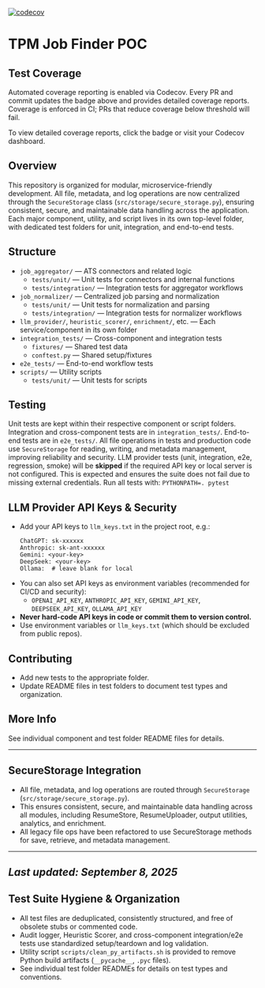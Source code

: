 

[![codecov](https://codecov.io/gh/kevin-toles/tpm-job-finder-poc/branch/dev/graph/badge.svg)](https://codecov.io/gh/kevin-toles/tpm-job-finder-poc)
# TPM Job Finder POC

## Test Coverage
Automated coverage reporting is enabled via Codecov. Every PR and commit updates the badge above and provides detailed coverage reports. Coverage is enforced in CI; PRs that reduce coverage below threshold will fail.

To view detailed coverage reports, click the badge or visit your Codecov dashboard.

## Overview
This repository is organized for modular, microservice-friendly development. All file, metadata, and log operations are now centralized through the `SecureStorage` class (`src/storage/secure_storage.py`), ensuring consistent, secure, and maintainable data handling across the application. Each major component, utility, and script lives in its own top-level folder, with dedicated test folders for unit, integration, and end-to-end tests.

## Structure
- `job_aggregator/` — ATS connectors and related logic
	- `tests/unit/` — Unit tests for connectors and internal functions
	- `tests/integration/` — Integration tests for aggregator workflows
- `job_normalizer/` — Centralized job parsing and normalization
	- `tests/unit/` — Unit tests for normalization and parsing
	- `tests/integration/` — Integration tests for normalizer workflows
- `llm_provider/`, `heuristic_scorer/`, `enrichment/`, etc. — Each service/component in its own folder
- `integration_tests/` — Cross-component and integration tests
	- `fixtures/` — Shared test data
	- `conftest.py` — Shared setup/fixtures
- `e2e_tests/` — End-to-end workflow tests
- `scripts/` — Utility scripts
	- `tests/unit/` — Unit tests for scripts


## Testing
Unit tests are kept within their respective component or script folders.
Integration and cross-component tests are in `integration_tests/`.
End-to-end tests are in `e2e_tests/`.
All file operations in tests and production code use `SecureStorage` for reading, writing, and metadata management, improving reliability and security.
LLM provider tests (unit, integration, e2e, regression, smoke) will be **skipped** if the required API key or local server is not configured. This is expected and ensures the suite does not fail due to missing external credentials.
Run all tests with:
	```
	PYTHONPATH=. pytest
	```

## LLM Provider API Keys & Security
- Add your API keys to `llm_keys.txt` in the project root, e.g.:
	```
	ChatGPT: sk-xxxxxx
	Anthropic: sk-ant-xxxxxx
	Gemini: <your-key>
	DeepSeek: <your-key>
	Ollama:  # leave blank for local
	```
- You can also set API keys as environment variables (recommended for CI/CD and security):
	- `OPENAI_API_KEY`, `ANTHROPIC_API_KEY`, `GEMINI_API_KEY`, `DEEPSEEK_API_KEY`, `OLLAMA_API_KEY`
- **Never hard-code API keys in code or commit them to version control.**
- Use environment variables or `llm_keys.txt` (which should be excluded from public repos).


## Contributing
- Add new tests to the appropriate folder.
- Update README files in test folders to document test types and organization.

## More Info
See individual component and test folder README files for details.

---

## SecureStorage Integration

- All file, metadata, and log operations are routed through `SecureStorage` (`src/storage/secure_storage.py`).
- This ensures consistent, secure, and maintainable data handling across all modules, including ResumeStore, ResumeUploader, output utilities, analytics, and enrichment.
- All legacy file ops have been refactored to use SecureStorage methods for save, retrieve, and metadata management.

---

_Last updated: September 8, 2025_
---

## Test Suite Hygiene & Organization

- All test files are deduplicated, consistently structured, and free of obsolete stubs or commented code.
- Audit logger, Heuristic Scorer, and cross-component integration/e2e tests use standardized setup/teardown and log validation.
- Utility script `scripts/clean_py_artifacts.sh` is provided to remove Python build artifacts (`__pycache__`, `.pyc` files).
- See individual test folder READMEs for details on test types and conventions.
